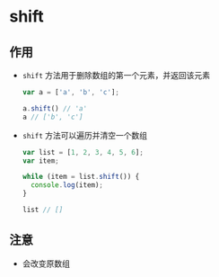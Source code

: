 # shift

## 作用

+ `shift` 方法用于删除数组的第一个元素，并返回该元素

    ```js
    var a = ['a', 'b', 'c'];

    a.shift() // 'a'
    a // ['b', 'c']
    ```

+ `shift` 方法可以遍历并清空一个数组

    ```js
    var list = [1, 2, 3, 4, 5, 6];
    var item;

    while (item = list.shift()) {
      console.log(item);
    }

    list // []
    ```

## 注意

+ 会改变原数组
